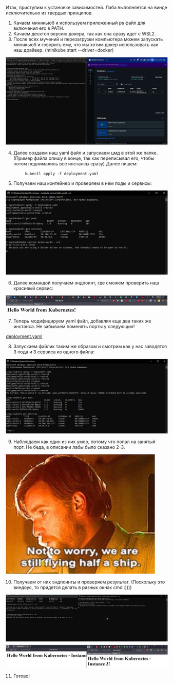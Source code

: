 Итак, приступим к установке зависимостей. Лаба выполняется на винде исключительно из твердых принципов.
1. Качаем миникьюб и используем приложенный ps файл для включения его в PATH.
2. Качаем десктоп версию докера, так как она сразу идет с WSL2.
3. После всех мучений и перезагрузки компьютера можем запускать миникьюб и говорить ему, что мы хотим докер использовать как наш драйвер. (minikube start --driver=docker)

![подьем.png](%D0%BF%D0%BE%D0%B4%D1%8C%D0%B5%D0%BC.png)

4. Далее создаем наш yaml файл и запускаем цмд в этой же папке. (Пример файла опишу в конце, так как переписывал его, чтобы потом поднимались все инстансы сразу) Далее пишем: 

            kubectl apply -f deployment.yaml

5. Получаем наш контейнер и проверяем в нем поды и сервисы:

![запуска одного контейнера.png](%D0%B7%D0%B0%D0%BF%D1%83%D1%81%D0%BA%D0%B0%20%D0%BE%D0%B4%D0%BD%D0%BE%D0%B3%D0%BE%20%D0%BA%D0%BE%D0%BD%D1%82%D0%B5%D0%B9%D0%BD%D0%B5%D1%80%D0%B0.png)

6. Далее командой получаем эндпоинт, где сможем проверить наш красивый сервис:

![результат 1 инстанса.png](%D1%80%D0%B5%D0%B7%D1%83%D0%BB%D1%8C%D1%82%D0%B0%D1%82%201%20%D0%B8%D0%BD%D1%81%D1%82%D0%B0%D0%BD%D1%81%D0%B0.png)

7. Теперь модифицируем yaml файл, добавляя еще два таких же инстанса. Не забываем поменять порты у следующих!

[deployment.yaml](deployment.yaml)

8. Запускаем файлик таким же образом и смотрим как у нас заводятся 3 пода и 3 сервиса из одного файла:

![создаем 3 инстанса сразу.png](%D1%81%D0%BE%D0%B7%D0%B4%D0%B0%D0%B5%D0%BC%203%20%D0%B8%D0%BD%D1%81%D1%82%D0%B0%D0%BD%D1%81%D0%B0%20%D1%81%D1%80%D0%B0%D0%B7%D1%83.png)

9. Наблюдаем как один из них умер, потому что попал на занятый порт. Не беда, в описании лабы было сказано 2-3.

![пол третьего ночи.png](%D0%BF%D0%BE%D0%BB%20%D1%82%D1%80%D0%B5%D1%82%D1%8C%D0%B5%D0%B3%D0%BE%20%D0%BD%D0%BE%D1%87%D0%B8.png)

10. Получаем от них эндпоинты и проверяем результат. (Поскольку это виндоус, то придется делать в разных окнах cmd :))))

![заходим на инстансы.png](%D0%B7%D0%B0%D1%85%D0%BE%D0%B4%D0%B8%D0%BC%20%D0%BD%D0%B0%20%D0%B8%D0%BD%D1%81%D1%82%D0%B0%D0%BD%D1%81%D1%8B.png)

11. Готово!